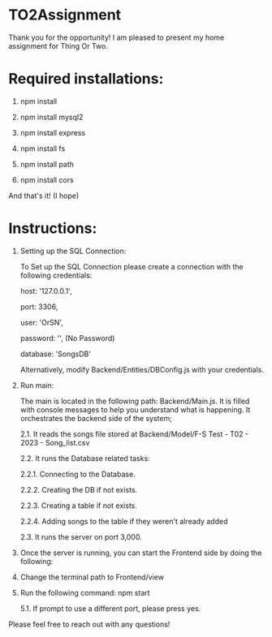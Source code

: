# TO2Assignment

Thank you for the opportunity! I am pleased to present my home assignment for Thing Or Two.

# Required installations:

1. npm install

2. npm install mysql2

3. npm install express

4. npm install fs

5. npm install path

6. npm install cors

And that's it! (I hope)

# Instructions:

1. Setting up the SQL Connection:
   
   To Set up the SQL Connection please create a connection with the following credentials:
   
   host: '127.0.0.1',
   
   port: 3306,
   
   user: 'OrSN',
   
   password: '', (No Password)
   
   database: 'SongsDB'

   Alternatively, modify Backend/Entities/DBConfig.js with your credentials.


2. Run main:
   
   The main is located in the following path: Backend/Main.js. It is filled with console messages to help you understand what is happening. It orchestrates the backend side of the system;
   
   2.1. It reads the songs file stored at Backend/Model/F-S Test - T02 - 2023 - Song_list.csv
   
   2.2. It runs the Database related tasks:
   
    2.2.1. Connecting to the Database.
   
    2.2.2. Creating the DB if not exists.
   
    2.2.3. Creating a table if not exists.
   
    2.2.4. Adding songs to the table if they weren't already added
   
   2.3. It runs the server on port 3,000.


3. Once the server is running, you can start the Frontend side by doing the following:

   
4. Change the terminal path to Frontend/view

   
5. Run the following command: npm start
   
    5.1. If prompt to use a different port, please press yes.



Please feel free to reach out with any questions!
